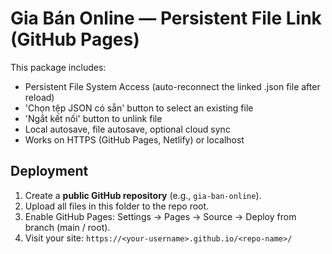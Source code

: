 # Gia Bán Online — Persistent File Link (GitHub Pages)

This package includes:
- Persistent File System Access (auto-reconnect the linked .json file after reload)
- 'Chọn tệp JSON có sẵn' button to select an existing file
- 'Ngắt kết nối' button to unlink file
- Local autosave, file autosave, optional cloud sync
- Works on HTTPS (GitHub Pages, Netlify) or localhost

## Deployment
1. Create a **public GitHub repository** (e.g., `gia-ban-online`).
2. Upload all files in this folder to the repo root.
3. Enable GitHub Pages: Settings → Pages → Source → Deploy from branch (main / root).
4. Visit your site: `https://<your-username>.github.io/<repo-name>/`